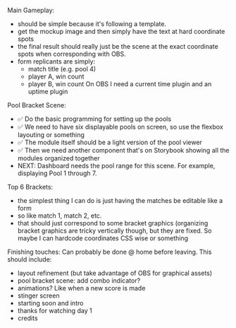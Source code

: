 
Main Gameplay:
- should be simple because it's following a template.
- get the mockup image and then simply have the text at hard coordinate spots
- the final result should really just be the scene at the exact coordinate spots when corresponding with OBS.
- form replicants are simply:
   - match title (e.g. pool 4)
   - player A, win count
   - player B, win count
 On OBS I need a current time plugin and an uptime plugin

Pool Bracket Scene:
- ✅ Do the basic programming for setting up the pools
- ✅ We need to have six displayable pools on screen, so use the flexbox layouting or something
- ✅ The module itself should be a light version of the pool viewer
- ✅ Then we need another component that's on Storybook showing all the modules organized together
- NEXT: Dashboard needs the pool range for this scene. For example, displaying Pool 1 through 7.

Top 6 Brackets:
- the simplest thing I can do is just having the matches be editable like a form
- so like match 1, match 2, etc.
- that should just correspond to some bracket graphics (organizing bracket graphics are tricky vertically though, but they are fixed. So maybe I can hardcode coordinates CSS wise or something

Finishing touches:
Can probably be done @ home before leaving. This should include:
- layout refinement (but take advantage of OBS for graphical assets)
- pool bracket scene: add combo indicator?
- animations? Like when a new score is made
- stinger screen
- starting soon and intro
- thanks for watching day 1
- credits
